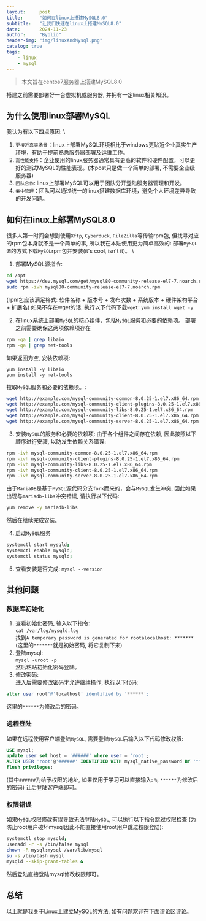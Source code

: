 ```yaml
---
layout:     post
title:      "如何在linux上搭建MySQL8.0"
subtitle:   "让我们快速在linux上搭建MySQL8.0"
date:       2024-11-23
author:     "Byolio"
header-img: "img/linuxAndMysql.png"
catalog: true
tags:
    - linux
    - mysql
---
```

> 本文旨在centos7服务器上搭建MySQL8.0

搭建之前需要部署好一台虚拟机或服务器, 并拥有一定linux相关知识。

## 为什么使用linux部署MySQL
我认为有以下四点原因: \
1. `更接近真实场景`：linux上部署MySQL环境相比于windows更贴近企业真实生产环境，有助于提前熟悉服务器部署及运维工作。
2. `高性能支持`：企业使用的linux服务器通常具有更高的软件和硬件配置，可以更好的测试MySQL的性能表现。(本post只是做一个简单的部署, 不需要企业级服务器)
3. `团队合作`: linux上部署MySQL可以用于团队分开登陆服务器管理和开发。
4. `集中管理`：团队可以通过统一的linux搭建数据库环境，避免个人环境差异导致的开发问题。

##  如何在linux上部署MySQL8.0
很多人第一时间会想到使用`Xftp`, `Cyberduck`, `FileZilla`等传输rpm包, 但找寻对应的rpm包本身就不是一个简单的事, 所以我在本贴使用更为简单高效的: 部署`MySQL源`的方式下载`MySQL`rpm包并安装(it's cool, isn't it)。 \
1. 部署MySQL源指令:
```bash
cd /opt
wget https://dev.mysql.com/get/mysql80-community-release-el7-7.noarch.rpm
sudo rpm -ivh mysql80-community-release-el7-7.noarch.rpm
```
(rpm包应该满足格式: 软件名称 + 版本号 + 发布次数 + 系统版本 + 硬件架构平台 + 扩展名)
如果不存在wget的话, 执行以下代码下载`wget`:
`yum install wget -y`


2. 在linux系统上部署`MySQL`的核心组件，包括`MySQL`服务和必要的依赖项。
部署之前需要确保这两项依赖项存在
```bash
rpm -qa | grep libaio
rpm -qa | grep net-tools
```
如果返回为空, 安装依赖项:
```
yum install -y libaio
yum install -y net-tools
```
拉取`MySQL`服务和必要的依赖项。:
```bash
wget http://example.com/mysql-community-common-8.0.25-1.el7.x86_64.rpm
wget http://example.com/mysql-community-client-plugins-8.0.25-1.el7.x86_64.rpm
wget http://example.com/mysql-community-libs-8.0.25-1.el7.x86_64.rpm
wget http://example.com/mysql-community-client-8.0.25-1.el7.x86_64.rpm
wget http://example.com/mysql-community-server-8.0.25-1.el7.x86_64.rpm
```
3. 安装`MySQL`的服务和必要的依赖项:
由于各个组件之间存在依赖, 因此按照以下顺序进行安装, 以防发生依赖关系错误:
```bash
rpm -ivh mysql-community-common-8.0.25-1.el7.x86_64.rpm
rpm -ivh mysql-community-client-plugins-8.0.25-1.el7.x86_64.rpm
rpm -ivh mysql-community-libs-8.0.25-1.el7.x86_64.rpm
rpm -ivh mysql-community-client-8.0.25-1.el7.x86_64.rpm
rpm -ivh mysql-community-server-8.0.25-1.el7.x86_64.rpm
```
由于`MariaDB`是基于`MySQL`源代码分支`fork`而来的，会与`MySQL`发生冲突, 因此如果出现与`mariadb-libs`冲突错误, 请执行以下代码:
```bash
yum remove -y mariadb-libs
```
然后在继续完成安装。

4. 启动`MySQL`服务
```bash
systemctl start mysqld;
systemctl enable mysqld;
systemctl status mysqld;
```
5. 查看安装是否完成:
`mysql --version`

## 其他问题
### 数据库初始化
1. 查看初始化密码, 输入以下指令: \
`cat /var/log/mysqld.log` \
找到`A temporary password is generated for rootalocalhost: *******`
(这里的`*******`就是初始密码, 将它复制下来) 
2. 登陆mysql: \
`mysql -uroot -p` \
然后粘贴初始化密码登陆。
3. 修改密码: \
进入后需要修改密码才允许继续操作, 执行以下代码:
```sql
alter user root'@'localhost' identified by '******';
```
这里的`******`为修改后的密码。

### 远程登陆
如果在远程使用客户端登陆`MySQL`, 需要登陆`MySQL`后输入以下代码修改权限:
```sql
USE mysql;
update user set host = '######' where user = 'root';
ALTER USER 'root'@'######' IDENTIFIED WITH mysql_native_password BY '******';
flush privileges;
```
(其中`######`为给予权限的地址, 如果仅用于学习可以直接输入: `%`, `******`为修改后的密码)
让后登陆客户端即可。
### 权限错误
如果`MySQL`权限修改有误导致无法登陆`MySQL`, 可以执行以下指令跳过权限检查
(为防止root用户破坏mysql因此不能直接使用root用户跳过权限登陆):
```bash
systemctl stop mysqld;
useradd -r -s /bin/false mysql
chown -R mysql:mysql /var/lib/mysql
su -s /bin/bash mysql
mysqld --skip-grant-tables &
```
然后登陆直接登陆mysql修改权限即可。

## 总结
以上就是我关于Linux上建立MySQL的方法, 如有问题欢迎在下面评论区评论。
